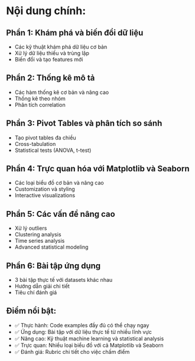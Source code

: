 # Nội dung chính:
## Phần 1: Khám phá và biến đổi dữ liệu

- Các kỹ thuật khám phá dữ liệu cơ bản
- Xử lý dữ liệu thiếu và trùng lặp
- Biến đổi và tạo features mới

## Phần 2: Thống kê mô tả

- Các hàm thống kê cơ bản và nâng cao
- Thống kê theo nhóm
- Phân tích correlation

## Phần 3: Pivot Tables và phân tích so sánh

- Tạo pivot tables đa chiều
- Cross-tabulation
- Statistical tests (ANOVA, t-test)

## Phần 4: Trực quan hóa với Matplotlib và Seaborn

- Các loại biểu đồ cơ bản và nâng cao
- Customization và styling
- Interactive visualizations

## Phần 5: Các vấn đề nâng cao

- Xử lý outliers
- Clustering analysis
- Time series analysis
- Advanced statistical modeling

## Phần 6: Bài tập ứng dụng

- 3 bài tập thực tế với datasets khác nhau
- Hướng dẫn giải chi tiết
- Tiêu chí đánh giá

## Điểm nổi bật:
+ ✅ Thực hành: Code examples đầy đủ có thể chạy ngay
+ ✅ Ứng dụng: Bài tập với dữ liệu thực tế từ nhiều lĩnh vực
+ ✅ Nâng cao: Kỹ thuật machine learning và statistical analysis
+ ✅ Trực quan: Nhiều loại biểu đồ với cả Matplotlib và Seaborn
+ ✅ Đánh giá: Rubric chi tiết cho việc chấm điểm
